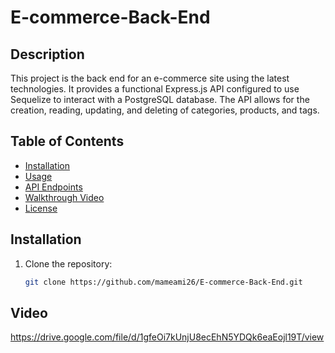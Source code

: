 # E-commerce-Back-End

## Description

This project is the back end for an e-commerce site using the latest technologies. It provides a functional Express.js API configured to use Sequelize to interact with a PostgreSQL database. The API allows for the creation, reading, updating, and deleting of categories, products, and tags.

## Table of Contents

- [Installation](#installation)
- [Usage](#usage)
- [API Endpoints](#api-endpoints)
- [Walkthrough Video](#walkthrough-video)
- [License](#license)

## Installation

1. Clone the repository:
   ```bash
   git clone https://github.com/mameami26/E-commerce-Back-End.git

## Video

https://drive.google.com/file/d/1gfeOi7kUnjU8ecEhN5YDQk6eaEojl19T/view